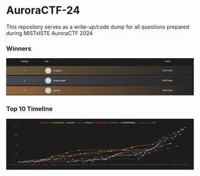 # AuroraCTF-24
 This repository serves as a write-up/code dump for all questions prepared during MISTxISTE AuroraCTF 2024

### Winners
![alt text](image-1.png)

### Top 10 Timeline
![alt Leaderboard](image.png)